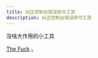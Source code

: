```yaml
---
title: 纠正控制台错误命令工具
description: 纠正控制台错误命令工具
---
```


没啥大作用的小工具

[The Fuck](https://github.com/nvbn/thefuck) 。
